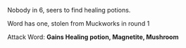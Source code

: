 Nobody in 6, seers to find healing potions. 

Word has one, stolen from Muckworks in round 1

Attack Word: 
**Gains Healing potion, Magnetite, Mushroom**
